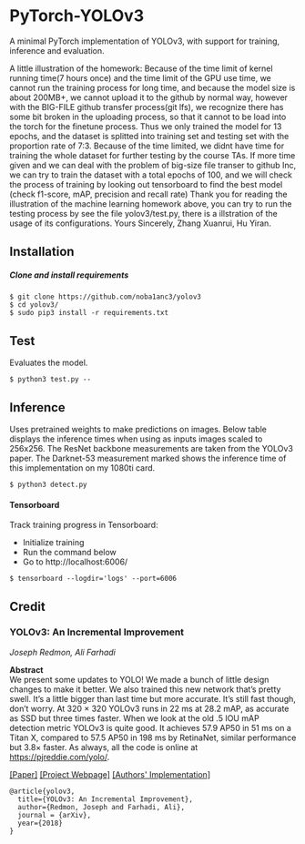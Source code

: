 # PyTorch-YOLOv3
A minimal PyTorch implementation of YOLOv3, with support for training, inference and evaluation.

A little illustration of the homework:
    Because of the time limit of kernel running time(7 hours once) and the time limit of the GPU use time, we cannot run the training process for long time, and because the model size is about 200MB+, we cannot upload it to the github by normal way, however with the BIG-FILE github transfer process(git lfs), we recognize there has some bit broken in the uploading process, so that it cannot to be load into the torch for the finetune process.
    Thus we only trained the model for 13 epochs, and the dataset is splitted into training set and testing set with the proportion rate of 7:3.
    Because of the time limited, we didnt have time for training the whole dataset for further testing by the course TAs. 
    If more time given and we can deal with the problem of big-size file transer to github Inc, we can try to train the dataset with a total epochs of 100, and we will check the process of training by looking out tensorboard to find the best model (check f1-score, mAP, precision and recall rate)
    Thank you for reading the illustration of the machine learning homework above, you can try to run the testing process by see the file yolov3/test.py, there is a illstration of the usage of its configurations.
    Yours Sincerely, Zhang Xuanrui, Hu Yiran.

## Installation
##### Clone and install requirements
    $ git clone https://github.com/noba1anc3/yolov3
    $ cd yolov3/
    $ sudo pip3 install -r requirements.txt
    
## Test
Evaluates the model.

    $ python3 test.py --

## Inference
Uses pretrained weights to make predictions on images. Below table displays the inference times when using as inputs images scaled to 256x256. The ResNet backbone measurements are taken from the YOLOv3 paper. The Darknet-53 measurement marked shows the inference time of this implementation on my 1080ti card.

    $ python3 detect.py

#### Tensorboard
Track training progress in Tensorboard:
* Initialize training
* Run the command below
* Go to http://localhost:6006/

```
$ tensorboard --logdir='logs' --port=6006
```

## Credit

### YOLOv3: An Incremental Improvement
_Joseph Redmon, Ali Farhadi_ <br>

**Abstract** <br>
We present some updates to YOLO! We made a bunch
of little design changes to make it better. We also trained
this new network that’s pretty swell. It’s a little bigger than
last time but more accurate. It’s still fast though, don’t
worry. At 320 × 320 YOLOv3 runs in 22 ms at 28.2 mAP,
as accurate as SSD but three times faster. When we look
at the old .5 IOU mAP detection metric YOLOv3 is quite
good. It achieves 57.9 AP50 in 51 ms on a Titan X, compared
to 57.5 AP50 in 198 ms by RetinaNet, similar performance
but 3.8× faster. As always, all the code is online at
https://pjreddie.com/yolo/.

[[Paper]](https://pjreddie.com/media/files/papers/YOLOv3.pdf) [[Project Webpage]](https://pjreddie.com/darknet/yolo/) [[Authors' Implementation]](https://github.com/pjreddie/darknet)

```
@article{yolov3,
  title={YOLOv3: An Incremental Improvement},
  author={Redmon, Joseph and Farhadi, Ali},
  journal = {arXiv},
  year={2018}
}
```
